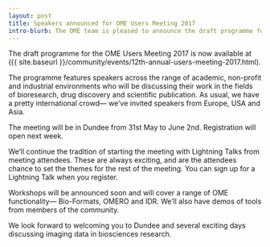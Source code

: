 ```yaml
---
layout: post
title: Speakers announced for OME Users Meeting 2017
intro-blurb: The OME team is pleased to announce the draft programme for the OME Users Meeting 2017, to be held in Dundee on 31st May to June 2nd.
---
```

The draft programme for the OME Users Meeting 2017 is now available at 
({{ site.baseurl }}/community/events/12th-annual-users-meeting-2017.html). 

The programme features speakers across the range of academic, non-profit and industrial environments who will be discussing their work in the fields of bioresearch, drug discovery and scientific publication.  As usual, we have a pretty international crowd— we’ve invited speakers from Europe, USA and Asia.  

The meeting will be in Dundee from 31st May to June 2nd.  Registration will open next week.

We’ll continue the tradition of starting the meeting with Lightning Talks from meeting attendees.  These are always exciting, and are the attendees chance to set the themes for the rest of the meeting.  You can sign up for a Lightning Talk when you register.

Workshops will be announced soon and will cover a range of OME functionality— Bio-Formats, OMERO and IDR.  We’ll also have demos of tools from members of the community. 

We look forward to welcoming you to Dundee and several exciting days discussing imaging data in biosciences research.

